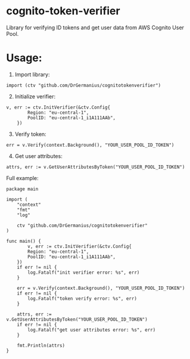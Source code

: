# cognito-token-verifier

Library for verifying ID tokens and get user data from AWS Cognito User Pool.

# Usage:

1. Import library:

 ``````
import (ctv "github.com/DrGermanius/cognitotokenverifier")  
 ``````

2. Initialize verifier:

``````
v, err := ctv.InitVerifier(&ctv.Config{
		Region: "eu-central-1",
		PoolID: "eu-central-1_i1A111AAb",
	})
``````

3. Verify token:

``````
err = v.Verify(context.Background(), "YOUR_USER_POOL_ID_TOKEN")
``````

4. Get user attributes:

``````
attrs, err := v.GetUserAttributesByToken("YOUR_USER_POOL_ID_TOKEN")
``````

Full example:

``````
package main

import (
	"context"
	"fmt"
	"log"

	ctv "github.com/DrGermanius/cognitotokenverifier"
)

func main() {
        v, err := ctv.InitVerifier(&ctv.Config{
		Region: "eu-central-1",
		PoolID: "eu-central-1_i1A111AAb",
	})
	if err != nil {
		log.Fatalf("init verifier error: %s", err)
	}

	err = v.Verify(context.Background(), "YOUR_USER_POOL_ID_TOKEN")
	if err != nil {
		log.Fatalf("token verify error: %s", err)
	}

	attrs, err := v.GetUserAttributesByToken("YOUR_USER_POOL_ID_TOKEN")
	if err != nil {
		log.Fatalf("get user attributes error: %s", err)
	}

	fmt.Println(attrs)
}
``````
